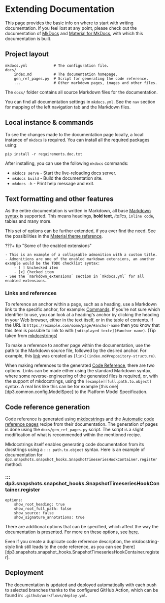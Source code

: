# Extending Documentation

This page provides the basic info on where to start with writing documentation.
If you feel lost at any point, please check out the documentation of [MkDocs](https://www.mkdocs.org)
and [Material for MkDocs](https://squidfunk.github.io/mkdocs-material/), with which this documentation is built.

## Project layout

    mkdocs.yml            # The configuration file.
    docs/
        index.md          # The documentation homepage.
        gen_ref_pages.py  # Script for generating the code reference.
        ...               # Other markdown pages, images and other files.

The `docs/` folder contains all source Markdown files for the documentation.

You can find all documentation settings in `mkdocs.yml`. See the `nav` section for mapping of the left navigation tab and the Markdown files.

## Local instance & commands

To see the changes made to the documentation page locally, a local instance of `mkdocs` is required.
You can install all the required packages using:

```shell
pip install -r requirements.doc.txt
```

After installing, you can use the following `mkdocs` commands:

* `mkdocs serve` - Start the live-reloading docs server.
* `mkdocs build` - Build the documentation site.
* `mkdocs -h` - Print help message and exit.

## Text formatting and other features

As the entire documentation is written in Markdown, all base [Markdown syntax](https://www.markdownguide.org/basic-syntax/) is supported. This means headings, **bold text**, *italics*, `inline code`, tables and many more.

This set of options can be further extended, if you ever find the need. See the possibilities in the [Material theme reference](https://squidfunk.github.io/mkdocs-material/reference/).

???+ tip "Some of the enabled extensions"

    - This is an example of a collapsable admonition with a custom title.
    - Admonitions are one of the enabled markdown extensions, an another example would be the TODO checklist syntax:
        - [ ] Unchecked item
        - [x] Checked item
    - See the `markdown_extensions` section in `mkdocs.yml` for all enabled extensions.

### Links and references

To reference an anchor within a page, such as a heading, use a Markdown link to the specific anchor, for example: [Commands](#commands).
If you're not sure which identifier to use, you can look at a heading's anchor by clicking the heading in your Web browser, either in the text itself, or in the table of contents.
If the URL is `https://example.com/some/page/#anchor-name` then you know that this item is possible to link to with `[<displayed text>](#anchor-name)`. (Tip taken from [mkdocstrings](https://mkdocstrings.github.io/usage/#finding-out-the-anchor))

To make a reference to another page within the documentation, use the path to the Markdown source file, followed by the desired anchor. For example, this [link](index.md#repository-structure) was created as `[link](index.md#repository-structure)`.

When making references to the generated [Code Reference](reference/index.md), there are two options. Links can be made either using the standard Markdown syntax, where some reverse-engineering of the generated files is required, or, with the support of mkdocstrings, using the `[example][full.path.to.object]` syntax. A real link like this can be for example [this one][dp3.common.config.ModelSpec] to the Platform Model Specification.

## Code reference generation

Code reference is generated using [mkdocstrings](https://mkdocstrings.github.io/) and the [Automatic code reference pages](https://mkdocstrings.github.io/recipes/#automatic-code-reference-pages) recipe from their documentation.
The generation of pages is done using the `docs/gen_ref_pages.py` script. The script is a slight modification of what is recommended within the mentioned recipe.

Mkdocstrings itself enables generating code documentation from its docstrings using a `::: path.to.object` syntax.
Here is an example of documentation for `dp3.snapshots.snapshot_hooks.SnapshotTimeseriesHookContainer.register` method:

### ::: dp3.snapshots.snapshot_hooks.SnapshotTimeseriesHookContainer.register
    options:
        show_root_heading: true
        show_root_full_path: false
        show_source: false
        show_signature_annotations: true

There are additional options that can be specified, which affect the way the documentation is presented. For more on these options, see [here](https://mkdocstrings.github.io/python/usage/#globallocal-options).

Even if you create a duplicate code reference description, the mkdocstring-style link still leads to the code reference, as you can see [here][dp3.snapshots.snapshot_hooks.SnapshotTimeseriesHookContainer.register].

## Deployment

The documentation is updated and deployed automatically with each push to selected branches thanks to the configured GitHub Action, which can be found in: `.github/workflows/deploy.yml`.
